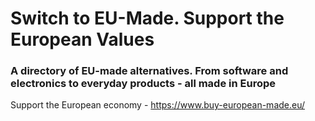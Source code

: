 # Switch to EU-Made. Support the European Values

### A directory of EU-made alternatives. From software and electronics to everyday products - all made in Europe

Support the European economy - https://www.buy-european-made.eu/
